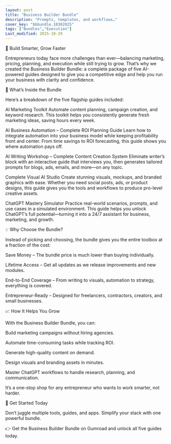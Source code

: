 ```yaml
---
layout: post
title: "Business Builder Bundle"
description: "Prompts, templates, and workflows…"
cover_key: "bbbundle.10302025"
tags: ["Bundles","Execution"]
Last_modified: 2025-10-29
---
```


🚀 Build Smarter, Grow Faster

Entrepreneurs today face more challenges than ever—balancing marketing, pricing, planning, and execution while still trying to grow. That’s why we created the Business Builder Bundle: a complete package of five AI-powered guides designed to give you a competitive edge and help you run your business with clarity and confidence.

🎯 What’s Inside the Bundle

Here’s a breakdown of the five flagship guides included:

AI Marketing Toolkit
Automate content planning, campaign creation, and keyword research. This toolkit helps you consistently generate fresh marketing ideas, saving hours every week.

AI Business Automation – Complete ROI Planning Guide
Learn how to integrate automation into your business model while keeping profitability front and center. From time savings to ROI forecasting, this guide shows you where automation pays off.

AI Writing Workshop – Complete Content Creation System
Eliminate writer’s block with an interactive guide that interviews you, then generates tailored prompts for blogs, ads, emails, and more—on any topic.

Complete Visual AI Studio
Create stunning visuals, mockups, and branded graphics with ease. Whether you need social posts, ads, or product designs, this guide gives you the tools and workflows to produce pro-level creative assets.

ChatGPT Mastery Simulator
Practice real-world scenarios, prompts, and use cases in a simulated environment. This guide helps you unlock ChatGPT’s full potential—turning it into a 24/7 assistant for business, marketing, and growth.

💡 Why Choose the Bundle?

Instead of picking and choosing, the bundle gives you the entire toolbox at a fraction of the cost:

Save Money – The bundle price is much lower than buying individually.

Lifetime Access – Get all updates as we release improvements and new modules.

End-to-End Coverage – From writing to visuals, automation to strategy, everything is covered.

Entrepreneur-Ready – Designed for freelancers, contractors, creators, and small businesses.

📈 How It Helps You Grow

With the Business Builder Bundle, you can:

Build marketing campaigns without hiring agencies.

Automate time-consuming tasks while tracking ROI.

Generate high-quality content on demand.

Design visuals and branding assets in minutes.

Master ChatGPT workflows to handle research, planning, and communication.

It’s a one-stop shop for any entrepreneur who wants to work smarter, not harder.

🔗 Get Started Today

Don’t juggle multiple tools, guides, and apps. Simplify your stack with one powerful bundle.

👉 Get the Business Builder Bundle on Gumroad
 and unlock all five guides today.
